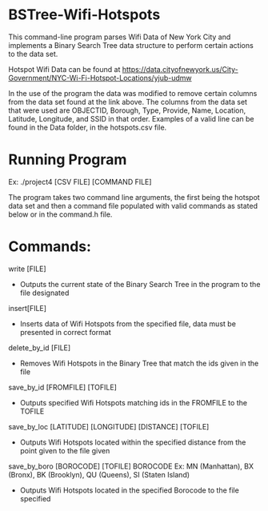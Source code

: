 # BSTree-Wifi-Hotspots

This command-line program parses Wifi Data of New York City and implements a Binary Search Tree data structure to perform certain actions to the data set.

Hotspot Wifi Data can be found at https://data.cityofnewyork.us/City-Government/NYC-Wi-Fi-Hotspot-Locations/yjub-udmw

In the use of the program the data was modified to remove certain columns from the data set found at the link above. The columns from the data set that were used are OBJECTID, Borough, Type, Provide, Name, Location, Latitude, Longitude, and SSID in that order. Examples of a valid line can be found in the Data folder, in the hotspots.csv file.

# Running Program

Ex: ./project4 [CSV FILE] [COMMAND FILE]

The program takes two command line arguments, the first being the hotspot data set and then a command file populated with valid commands as stated below or in the command.h file.

# Commands:

write [FILE] 
- Outputs the current state of the Binary Search Tree in the program to the file designated

insert[FILE] 
- Inserts data of Wifi Hotspots from the specified file, data must be presented in correct format

delete_by_id [FILE] 
- Removes Wifi Hotspots in the Binary Tree that match the ids given in the file

save_by_id [FROMFILE] [TOFILE] 
- Outputs specified Wifi Hotspots matching ids in the FROMFILE to the TOFILE

save_by_loc [LATITUDE] [LONGITUDE] [DISTANCE] [TOFILE] 
- Outputs Wifi Hotspots located within the specified distance from the point given to the file given

save_by_boro [BOROCODE] [TOFILE]
 BOROCODE Ex: MN (Manhattan), BX (Bronx), BK (Brooklyn), QU (Queens), SI (Staten Island)
- Outputs Wifi Hotspots located in the specified Borocode to the file specified
